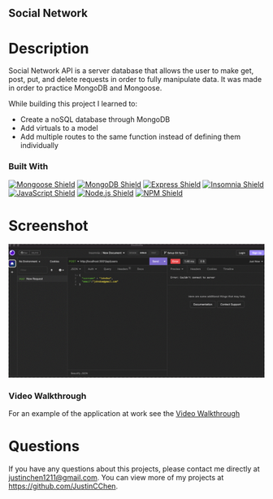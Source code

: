 ## Social Network

# Description

Social Network API is a server database that allows the user to make get, post, put, and delete requests in order to fully manipulate data. It was made in order to practice MongoDB and Mongoose.

While building this project I learned to:
- Create a noSQL database through MongoDB
- Add virtuals to a model
- Add multiple routes to the same function instead of defining them individually

### Built With

 [![Mongoose Shield](https://img.shields.io/badge/Mongoose-AA2929?&style=for-the-badge&logo=matrix&logoColor=white)](https://mongoosejs.com/) [![MongoDB Shield](https://img.shields.io/badge/MongoDB-47A248?&style=for-the-badge&logo=mongodb&logoColor=white)](https://www.mongodb.com/) [![Express Shield](https://img.shields.io/badge/Express-000000?&style=for-the-badge&logo=express&logoColor=white)](http://expressjs.com/) [![Insomnia Shield](https://img.shields.io/badge/Insomnia-4000BF?&style=for-the-badge&logo=insomnia&logoColor=white)](https://docs.insomnia.rest/) [![JavaScript Shield](https://img.shields.io/badge/JavaScript-F7DF1E?&style=for-the-badge&logo=javascript&logoColor=272727)](https://developer.mozilla.org/en-US/docs/Web/JavaScript) [![Node.js Shield](https://img.shields.io/badge/Node.js-339933?&style=for-the-badge&logo=node.js&logoColor=white)](https://nodejs.org/en/) [![NPM Shield](https://img.shields.io/badge/NPM-333333?&style=for-the-badge&logo=npm&logoColor=white)](https://www.npmjs.com/)

# Screenshot
![me](https://github.com/JustinCChen/social-network-api/blob/main/Assets/social%20network.gif)

### Video Walkthrough

For an example of the application at work see the [Video Walkthrough](https://recordit.co/BBOjRN0JPG)


# Questions
If you have any questions about this projects, please contact me directly at justinchen1211@gmail.com. You can view more of my projects at https://github.com/JustinCChen.